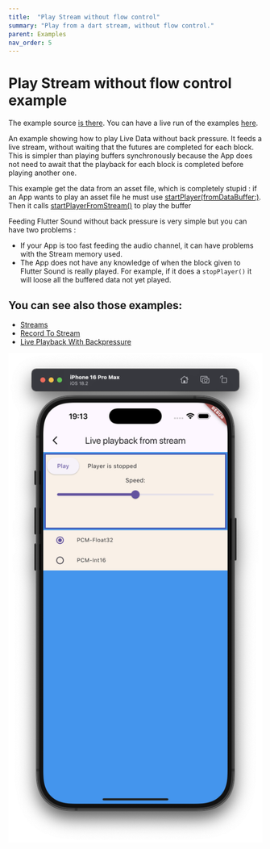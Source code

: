 ```yaml
---
title:  "Play Stream without flow control"
summary: "Play from a dart stream, without flow control."
parent: Examples
nav_order: 5
---
```

# Play Stream without flow control example

The example source [is there](https://github.com/canardoux/flutter_sound/blob/master/example/lib/livePlaybackWithoutBackPressure/live_playback_without_back_pressure.dart). You can have a live run of the examples [here](/live/index.html).

An example showing how to play Live Data without back pressure. It feeds a live stream, without waiting that the futures are completed for each block. This is simpler than playing buffers synchronously because the App does not need to await that the playback for each block is completed before playing another one.

This example get the data from an asset file, which is completely stupid : if an App wants to play an asset file he must use [startPlayer(fromDataBuffer:)](/api/public_flutter_sound_player/FlutterSoundPlayer/startPlayer.html).
Then it calls [startPlayerFromStream()](/api/public_flutter_sound_player/FlutterSoundPlayer/startPlayerFromStream.html) to play the buffer

Feeding Flutter Sound without back pressure is very simple but you can have two problems :

* If your App is too fast feeding the audio channel, it can have problems with the Stream memory used.
* The App does not have any knowledge of when the block given to Flutter Sound is really played.
For example, if it does a `stopPlayer()` it will loose all the buffered data not yet played.

## You can see also those examples:
- [Streams](ex_streams)
- [Record To Stream](ex_record_to_stream)
- [Live Playback With Backpressure](ex_playback_from_stream_2)

![screen shot](ScreenShots/PlaybackWithoutBackPressure.png)
